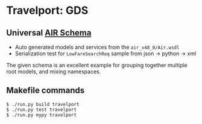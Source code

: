# Travelport: GDS

## Universal [AIR Schema](https://support.travelport.com/webhelp/uapi/uAPI.htm#Air/Air_Schema_Overview.htm)

- Auto generated models and services from the `air_v48_0/Air.wsdl`
- Serialization test for `LowFareSearchReq` sample from json -> python -> xml

The given schema is an excellent example for grouping together multiple root models,
and mixing namespaces.

## Makefile commands

```console
$ ./run.py build travelport
$ ./run.py test travelport
$ ./run.py mypy travelport
```
